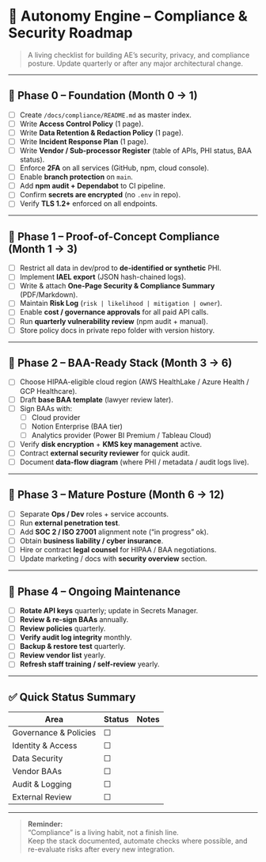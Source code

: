 # 🧩 Autonomy Engine – Compliance & Security Roadmap

> A living checklist for building AE’s security, privacy, and compliance posture.
> Update quarterly or after any major architectural change.

---

## 📘 Phase 0 – Foundation (Month 0 → 1)

- [ ] Create `/docs/compliance/README.md` as master index.
- [ ] Write **Access Control Policy** (1 page).
- [ ] Write **Data Retention & Redaction Policy** (1 page).
- [ ] Write **Incident Response Plan** (1 page).
- [ ] Write **Vendor / Sub-processor Register** (table of APIs, PHI status, BAA status).
- [ ] Enforce **2FA** on all services (GitHub, npm, cloud console).
- [ ] Enable **branch protection** on `main`.
- [ ] Add **npm audit + Dependabot** to CI pipeline.
- [ ] Confirm **secrets are encrypted** (no `.env` in repo).
- [ ] Verify **TLS 1.2+** enforced on all endpoints.

---

## 🧠 Phase 1 – Proof-of-Concept Compliance (Month 1 → 3)

- [ ] Restrict all data in dev/prod to **de-identified or synthetic** PHI.
- [ ] Implement **IAEL export** (JSON hash-chained logs).
- [ ] Write & attach **One-Page Security & Compliance Summary** (PDF/Markdown).
- [ ] Maintain **Risk Log** (`risk | likelihood | mitigation | owner`).
- [ ] Enable **cost / governance approvals** for all paid API calls.
- [ ] Run **quarterly vulnerability review** (npm audit + manual).
- [ ] Store policy docs in private repo folder with version history.

---

## 🧱 Phase 2 – BAA-Ready Stack (Month 3 → 6)

- [ ] Choose HIPAA-eligible cloud region (AWS HealthLake / Azure Health / GCP Healthcare).
- [ ] Draft **base BAA template** (lawyer review later).
- [ ] Sign BAAs with:
  - [ ] Cloud provider  
  - [ ] Notion Enterprise (BAA tier)  
  - [ ] Analytics provider (Power BI Premium / Tableau Cloud)  
- [ ] Verify **disk encryption** + **KMS key management** active.
- [ ] Contract **external security reviewer** for quick audit.
- [ ] Document **data-flow diagram** (where PHI / metadata / audit logs live).

---

## 🧭 Phase 3 – Mature Posture (Month 6 → 12)

- [ ] Separate **Ops / Dev** roles + service accounts.
- [ ] Run **external penetration test**.
- [ ] Add **SOC 2 / ISO 27001** alignment note (“in progress” ok).
- [ ] Obtain **business liability / cyber insurance**.
- [ ] Hire or contract **legal counsel** for HIPAA / BAA negotiations.
- [ ] Update marketing / docs with **security overview** section.

---

## 🔁 Phase 4 – Ongoing Maintenance

- [ ] **Rotate API keys** quarterly; update in Secrets Manager.
- [ ] **Review & re-sign BAAs** annually.
- [ ] **Review policies** quarterly.
- [ ] **Verify audit log integrity** monthly.
- [ ] **Backup & restore test** quarterly.
- [ ] **Review vendor list** yearly.
- [ ] **Refresh staff training / self-review** yearly.

---

## ✅ Quick Status Summary

| Area | Status | Notes |
|------|--------|-------|
| Governance & Policies | ☐ |  |
| Identity & Access | ☐ |  |
| Data Security | ☐ |  |
| Vendor BAAs | ☐ |  |
| Audit & Logging | ☐ |  |
| External Review | ☐ |  |

---

> **Reminder:**  
> “Compliance” is a living habit, not a finish line.  
> Keep the stack documented, automate checks where possible, and re-evaluate risks after every new integration.

